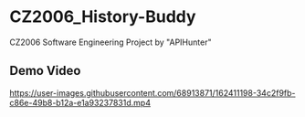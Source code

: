 # CZ2006_History-Buddy
CZ2006 Software Engineering Project by "APIHunter"


## Demo Video
https://user-images.githubusercontent.com/68913871/162411198-34c2f9fb-c86e-49b8-b12a-e1a93237831d.mp4

